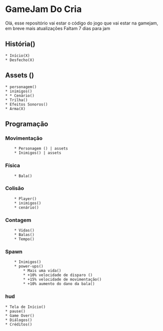 # GameJam Do Cria
Olá, esse repositório vai estar o código do jogo que vai estar na gamejam, em breve mais atualizações
Faltam 7 dias para jam

## História()
	* Início(X)
	* Desfecho(X)

## Assets ()
	* personagem()
	* inimigos()
	* * Cenário()
	* Trilha()
	* Efeitos Sonoros()
	* Arma(X)
	

## Programação
### Movimentação
		* Personagem () | assets
		* Inimigos() | assets
	
### Física
		* Bala()
###	Colisão
		* Player()
		* inimigos()
		* cenário()
###	Contagem
		* Vidas()
		* Balas()
		* Tempo()

###	Spawn
		* Inimigos()
		* power-ups()
			* Mais uma vida()
			* +10% velocidade de disparo ()
			* +15% velocidade de movimentação()
			* +10% aumento do dano da bala()

### hud			
	* Tela de Início()
	* pause()
	* Game Over()
	* Diálogos()
	* Créditos()
	
		
		
		
